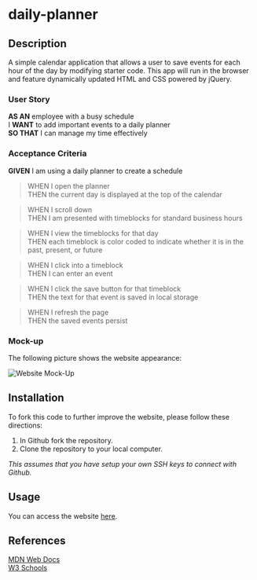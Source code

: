 # daily-planner

## Description
 A simple calendar application that allows a user to save events for each hour of the day by modifying starter code. This app will run in the browser and feature dynamically updated HTML and CSS powered by jQuery.

### User Story
**AS AN** employee with a busy schedule<br>
I **WANT** to add important events to a daily planner<br>
**SO THAT** I can manage my time effectively

### Acceptance Criteria
**GIVEN** I am using a daily planner to create a schedule

>WHEN I open the planner<br>
THEN the current day is displayed at the top of the calendar

>WHEN I scroll down<br>
THEN I am presented with timeblocks for standard business hours

>WHEN I view the timeblocks for that day<br>
THEN each timeblock is color coded to indicate whether it is in the past, present, or future

>WHEN I click into a timeblock<br>
THEN I can enter an event

>WHEN I click the save button for that timeblock<br>
THEN the text for that event is saved in local storage

>WHEN I refresh the page<br>
THEN the saved events persist

### Mock-up
The following picture shows the website appearance:

![Website Mock-Up](PLACEHOLDER)

## Installation
To fork this code to further improve the website, please follow these directions:

1. In Github fork the repository.
1. Clone the repository to your local computer.

_This assumes that you have setup your own SSH keys to connect with Github._
## Usage
You can access the website [here](PLACEHOLDER).

## References
[MDN Web Docs](https://developer.mozilla.org/en-US/docs/Web/HTML/Element)<br>
[W3 Schools](https://www.w3schools.com/)<br>